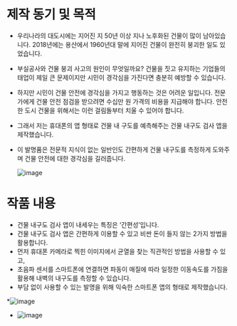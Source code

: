 # 제작 동기 및 목적

* 우리나라의 대도시에는 지어진 지 50년 이상 지나 노후화된 건물이 많이 남아있습니다. 2018년에는 용산에서 1960년대 말에 지어진 건물이 완전히 붕괴한 일도 있었습니다.
* 부실공사와 건물 붕괴 사고의 원인이 무엇일까요? 건물을 짓고 유지하는 기업들의 태업이 제일 큰 문제이지만 시민이 경각심을 가진다면 충분히 예방할 수 있습니다.
* 하지만 시민이 건물 안전에 경각심을 가지고 행동하는 것은 어려운 일입니다. 전문가에게 건물 안전 점검을 받으려면 수십만 원 가격의 비용을 지급해야 합니다. 안전한 도시 건물을 위해서는 이런 걸림돌부터 치울 수 있어야 합니다.
* 그래서 저는 휴대폰의 앱 형태로 건물 내 구도를 예측해주는 건물 내구도 검사 앱을 제작했습니다.
* 이 발명품은 전문적 지식이 없는 일반인도 간편하게 건물 내구도를 측정하게 도와주며 건물 안전에 대한 경각심을 길러줍니다.

  ![image](https://github.com/user-attachments/assets/a5d0b75c-a11d-49e7-b1ed-93b77486266c)


# 작품 내용
* 건물 내구도 검사 앱이 내세우는 특징은 ‘간편성’입니다. 
* 건물 내구도 검사 앱은 간편하게 이용할 수 있고 비싼 돈이 들지 않는 2가지 방법을 활용합니다. 
* 먼저 휴대폰 카메라로 찍힌 이미지에서 균열을 찾는 직관적인 방법을 사용할 수 있고, 
* 초음파 센서를 스마트폰에 연결하면 파동이 매질에 따라 일정한 이동속도를 가짐을 활용해 내벽의 내구도를 측정할 수 있습니다. 
* 부담 없이 사용할 수 있는 발명을 위해 익숙한 스마트폰 앱의 형태로 제작했습니다.

*![image](https://github.com/user-attachments/assets/eb39cacb-5c2e-4b9e-b0dc-6fb51332d321)

* ![image](https://github.com/user-attachments/assets/55be9b1d-6e28-49ad-8da2-71d23d2ff27c)
